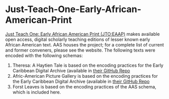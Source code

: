# Just-Teach-One-Early-African-American-Print
[Just Teach One: Early African American Print (JTO:EAAP)](http://jtoaa.common-place.org/) makes available open access, digital scholarly teaching editions of lesser known early African American text. AAS houses the project; for a complete list of current and former conveners, please see the website.
The following texts were encoded with the following schemas:
1. Theresa: A Haytien Tale is based on the encoding practices for the Early Caribbean Digital Archive 
(available in [their GitHub Repo](https://github.com/NEU-DSG/ECDA)
2. Afric-American Picture Gallery is based on the encoding practices for the Early Caribbean Digital Archive 
(available in [their GitHub Repo](https://github.com/NEU-DSG/ECDA)
3. Forst Leaves is based on the encoding practices of the AAS schema, which is included here.

